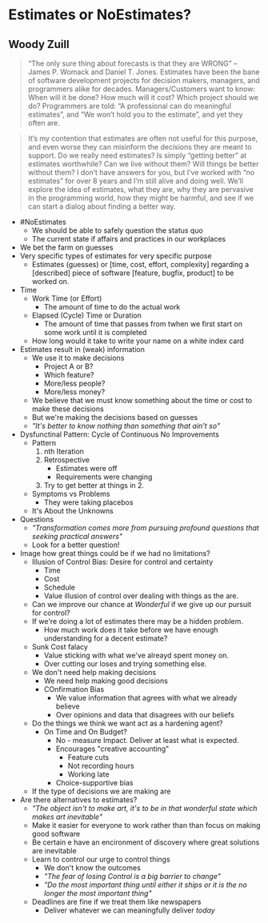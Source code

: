 # Estimates or NoEstimates?
## Woody Zuill

> “The only sure thing about forecasts is that they are WRONG” – James P. Womack and Daniel T. Jones. Estimates have been the bane of software development projects for decision makers, managers, and programmers alike for decades. Managers/Customers want to know: When will it be done? How much will it cost? Which project should we do? Programmers are told: “A professional can do meaningful estimates”, and “We won’t hold you to the estimate”, and yet they often are.

> It’s my contention that estimates are often not useful for this purpose, and even worse they can misinform the decisions they are meant to support. Do we really need estimates? Is simply “getting better” at estimates worthwhile? Can we live without them? Will things be better without them? I don’t have answers for you, but I’ve worked with “no estimates” for over 8 years and I’m still alive and doing well. We’ll explore the idea of estimates, what they are, why they are pervasive in the programming world, how they might be harmful, and see if we can start a dialog about finding a better way.

* #NoEstimates
    * We should be able to safely question the status quo
    * The current state if affairs and practices in our workplaces
* We bet the farm on guesses
* Very specific types of estimates for very specific purpose
    * Estimates (guesses) or [time, cost, effort, complexity] regarding a [described] piece of software [feature, bugfix, product] to be worked on.
* Time
    * Work Time (or Effort)
        * The amount of time to do the actual work
    * Elapsed (Cycle) Time or Duration
        * The amount of time that passes from twhen we first start on some work until it is completed
    * How long would it take to write your name on a white index card 
* Estimates result in (weak) information
    * We use it to make decisions
        * Project A or B?
        * Which feature?
        * More/less  people?
        * More/less  money?
    * We believe that we must know something about the time or cost to make these decisions
    * But we're making the decisions based on guesses
    * *"It's better to know nothing than something that ain't so"*
* Dysfunctinal Pattern: Cycle of Continuous No Improvements
    * Pattern
        1. nth Iteration
        2. Retrospective
            * Estimates were off
            * Requirements were changing
        3. Try to get better at things in 2.
    * Symptoms vs Problems
        * They were taking placebos
    * It's About the Unknowns
* Questions
    * *"Transformation comes more from pursuing profound questions that seeking practical answers"*
    * Look for a better question!
* Image how great things could be if we had no limitations?
    * Illusion of Control Bias: Desire for control and certainty
        * Time
        * Cost
        * Schedule
        * Value illusion of control over dealing with things as the are.
    * Can we improve our chance at *Wonderful* if we give up our pursuit for control?
    * If we're doing a lot of estimates there may be a hidden problem.
        * How much work does it take before we have enough understanding for a decent estimate?
    * Sunk Cost falacy
        * Value sticking with what we've alreayd spent money on.
        * Over cutting our loses and trying something else.
    * We don't need help making decisions
        * We need help making good decisions
        * COnfirmation Bias
            * We value information that agrees with what we already believe
            * Over opinions and data that disagrees with our beliefs
    * Do the things we think we want act as a hardening agent?
        * On Time and On Budget?
            * No - measure Impact. Deliver at least what is expected.
            * Encourages "creative accounting"
                * Feature cuts
                * Not recording hours
                * Working late
            * Choice-supportive bias
    * If the type of decisions we are making are
* Are there alternatives to estimates?
    * *"The object isn't to make art, it's to be in that wonderful state which makes art inevitable"*
    * Make it easier for everyone to work rather than than focus on making good software
    * Be certain e have an encironment of discovery where great solutions are inevitable
    * Learn to control our urge to control things
        * We don't know the outcomes
        * *"The fear of losing Control is a big barrier to change"*
        * *"Do the most important thing until either it ships or it is the no longer the most important thing"*
    * Deadlines are fine if we treat them like newspapers
        * Deliver whatever we can meaningfully deliver *today*
